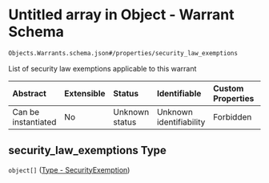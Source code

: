 # Untitled array in Object - Warrant Schema

```txt
Objects.Warrants.schema.json#/properties/security_law_exemptions
```

List of security law exemptions applicable to this warrant

| Abstract            | Extensible | Status         | Identifiable            | Custom Properties | Additional Properties | Access Restrictions | Defined In                                                                     |
| :------------------ | :--------- | :------------- | :---------------------- | :---------------- | :-------------------- | :------------------ | :----------------------------------------------------------------------------- |
| Can be instantiated | No         | Unknown status | Unknown identifiability | Forbidden         | Allowed               | none                | [Warrant.schema.json\*](../objects/Warrant.schema.json "open original schema") |

## security_law_exemptions Type

`object[]` ([Type - SecurityExemption](convertible-1-properties-convertible---typessecurityexemptionschemajson-array-type---securityexemption.md))
